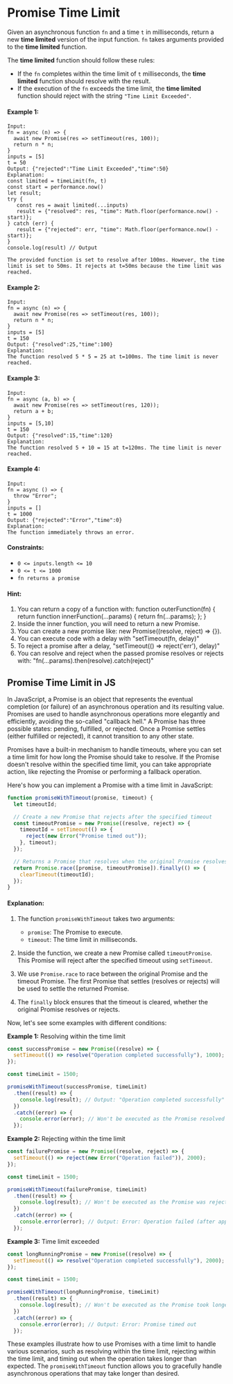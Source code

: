# Promise Time Limit

Given an asynchronous function `fn` and a time `t` in milliseconds, return a new **time limited** version of the input function. `fn` takes arguments provided to the **time limited** function.

The **time limited** function should follow these rules:

- If the `fn` completes within the time limit of `t` milliseconds, the **time limited** function should resolve with the result.
- If the execution of the `fn` exceeds the time limit, the **time limited** function should reject with the string `"Time Limit Exceeded"`.

#### Example 1:

```
Input:
fn = async (n) => {
  await new Promise(res => setTimeout(res, 100));
  return n * n;
}
inputs = [5]
t = 50
Output: {"rejected":"Time Limit Exceeded","time":50}
Explanation:
const limited = timeLimit(fn, t)
const start = performance.now()
let result;
try {
   const res = await limited(...inputs)
   result = {"resolved": res, "time": Math.floor(performance.now() - start)};
} catch (err) {
   result = {"rejected": err, "time": Math.floor(performance.now() - start)};
}
console.log(result) // Output

The provided function is set to resolve after 100ms. However, the time limit is set to 50ms. It rejects at t=50ms because the time limit was reached.
```

#### Example 2:

```
Input:
fn = async (n) => {
  await new Promise(res => setTimeout(res, 100));
  return n * n;
}
inputs = [5]
t = 150
Output: {"resolved":25,"time":100}
Explanation:
The function resolved 5 * 5 = 25 at t=100ms. The time limit is never reached.
```

#### Example 3:

```
Input:
fn = async (a, b) => {
  await new Promise(res => setTimeout(res, 120));
  return a + b;
}
inputs = [5,10]
t = 150
Output: {"resolved":15,"time":120}
Explanation:
​​​​The function resolved 5 + 10 = 15 at t=120ms. The time limit is never reached.
```

#### Example 4:

```
Input:
fn = async () => {
  throw "Error";
}
inputs = []
t = 1000
Output: {"rejected":"Error","time":0}
Explanation:
The function immediately throws an error.
```

#### Constraints:

- `0 <= inputs.length <= 10`
- `0 <= t <= 1000`
- `fn returns a promise`

#### Hint:

1. You can return a copy of a function with: function outerFunction(fn) { return function innerFunction(...params) { return fn(...params); }; }
2. Inside the inner function, you will need to return a new Promise.
3. You can create a new promise like: new Promise((resolve, reject) => {}).
4. You can execute code with a delay with "setTimeout(fn, delay)"
5. To reject a promise after a delay, "setTimeout(() => reject('err'), delay)"
6. You can resolve and reject when the passed promise resolves or rejects with: "fn(...params).then(resolve).catch(reject)"

## Promise Time Limit in JS

In JavaScript, a Promise is an object that represents the eventual completion (or failure) of an asynchronous operation and its resulting value. Promises are used to handle asynchronous operations more elegantly and efficiently, avoiding the so-called "callback hell." A Promise has three possible states: pending, fulfilled, or rejected. Once a Promise settles (either fulfilled or rejected), it cannot transition to any other state.

Promises have a built-in mechanism to handle timeouts, where you can set a time limit for how long the Promise should take to resolve. If the Promise doesn't resolve within the specified time limit, you can take appropriate action, like rejecting the Promise or performing a fallback operation.

Here's how you can implement a Promise with a time limit in JavaScript:

```javascript
function promiseWithTimeout(promise, timeout) {
  let timeoutId;

  // Create a new Promise that rejects after the specified timeout
  const timeoutPromise = new Promise((resolve, reject) => {
    timeoutId = setTimeout(() => {
      reject(new Error("Promise timed out"));
    }, timeout);
  });

  // Returns a Promise that resolves when the original Promise resolves or rejects
  return Promise.race([promise, timeoutPromise]).finally(() => {
    clearTimeout(timeoutId);
  });
}
```

#### Explanation:

1. The function `promiseWithTimeout` takes two arguments:

   - `promise`: The Promise to execute.
   - `timeout`: The time limit in milliseconds.

2. Inside the function, we create a new Promise called `timeoutPromise`. This Promise will reject after the specified timeout using `setTimeout`.

3. We use `Promise.race` to race between the original Promise and the timeout Promise. The first Promise that settles (resolves or rejects) will be used to settle the returned Promise.

4. The `finally` block ensures that the timeout is cleared, whether the original Promise resolves or rejects.

Now, let's see some examples with different conditions:

**Example 1:** Resolving within the time limit

```javascript
const successPromise = new Promise((resolve) => {
  setTimeout(() => resolve("Operation completed successfully"), 1000);
});

const timeLimit = 1500;

promiseWithTimeout(successPromise, timeLimit)
  .then((result) => {
    console.log(result); // Output: "Operation completed successfully"
  })
  .catch((error) => {
    console.error(error); // Won't be executed as the Promise resolved within the time limit.
  });
```

**Example 2:** Rejecting within the time limit

```javascript
const failurePromise = new Promise((resolve, reject) => {
  setTimeout(() => reject(new Error("Operation failed")), 2000);
});

const timeLimit = 1500;

promiseWithTimeout(failurePromise, timeLimit)
  .then((result) => {
    console.log(result); // Won't be executed as the Promise was rejected within the time limit.
  })
  .catch((error) => {
    console.error(error); // Output: Error: Operation failed (after approximately 1500 milliseconds)
  });
```

**Example 3:** Time limit exceeded

```javascript
const longRunningPromise = new Promise((resolve) => {
  setTimeout(() => resolve("Operation completed successfully"), 2000);
});

const timeLimit = 1500;

promiseWithTimeout(longRunningPromise, timeLimit)
  .then((result) => {
    console.log(result); // Won't be executed as the Promise took longer than the time limit.
  })
  .catch((error) => {
    console.error(error); // Output: Error: Promise timed out
  });
```

These examples illustrate how to use Promises with a time limit to handle various scenarios, such as resolving within the time limit, rejecting within the time limit, and timing out when the operation takes longer than expected. The `promiseWithTimeout` function allows you to gracefully handle asynchronous operations that may take longer than desired.
